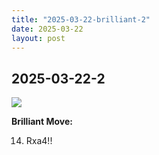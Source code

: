 ```yaml
---
title: "2025-03-22-brilliant-2"
date: 2025-03-22
layout: post
---
```


## 2025-03-22-2

![](/RecordMyBrilliancy/images/2025-03-22-brilliant-2.png)

**Brilliant Move:**

14. Rxa4!!

